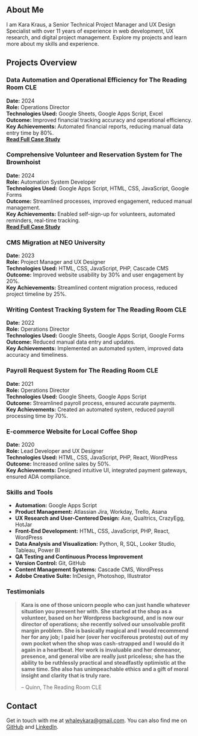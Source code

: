 ## <a name="about-me"></a>About Me
I am Kara Kraus, a Senior Technical Project Manager and UX Design Specialist with over 11 years of experience in web development, UX research, and digital project management. Explore my projects and learn more about my skills and experience.

## <a name="projects-overview"></a>Projects Overview  

### <a name="data-automation"></a>Data Automation and Operational Efficiency for The Reading Room CLE  
**Date:** 2024  
**Role:** Operations Director  
**Technologies Used:** Google Sheets, Google Apps Script, Excel  
**Outcome:** Improved financial tracking accuracy and operational efficiency.  
**Key Achievements:** Automated financial reports, reducing manual data entry time by 80%.  
**[Read Full Case Study](case-studies/data-automation-reading-room.md)**  

### <a name="auto-volunteer"></a>Comprehensive Volunteer and Reservation System for The Brownhoist  
**Date:** 2024  
**Role:** Automation System Developer  
**Technologies Used:** Google Apps Script, HTML, CSS, JavaScript, Google Forms  
**Outcome:** Streamlined processes, improved engagement, reduced manual management.  
**Key Achievements:** Enabled self-sign-up for volunteers, automated reminders, real-time tracking.  
**[Read Full Case Study](case-studies/volunteer-reservation-brownhoist.md)**  

### <a name="cms-migration"></a>CMS Migration at NEO University  
**Date:** 2023  
**Role:** Project Manager and UX Designer  
**Technologies Used:** HTML, CSS, JavaScript, PHP, Cascade CMS  
**Outcome:** Improved website usability by 30% and user engagement by 20%.  
**Key Achievements:** Streamlined content migration process, reduced project timeline by 25%.

### <a name="tracking-system"></a>Writing Contest Tracking System for The Reading Room CLE  
**Date:** 2022  
**Role:** Operations Director  
**Technologies Used:** Google Sheets, Google Apps Script, Google Forms  
**Outcome:** Reduced manual data entry and updates.  
**Key Achievements:** Implemented an automated system, improved data accuracy and timeliness.  

### <a name="payroll-system"></a>Payroll Request System for The Reading Room CLE  
**Date:** 2021  
**Role:** Operations Director  
**Technologies Used:** Google Sheets, Google Apps Script  
**Outcome:** Streamlined payroll process, ensured accurate payments.  
**Key Achievements:** Created an automated system, reduced payroll processing time by 70%.  

### <a name="ecomm-website"></a>E-commerce Website for Local Coffee Shop  
**Date:** 2020  
**Role:** Lead Developer and UX Designer  
**Technologies Used:** HTML, CSS, JavaScript, PHP, React, WordPress  
**Outcome:** Increased online sales by 50%.  
**Key Achievements:** Designed intuitive UI, integrated payment gateways, ensured ADA compliance.  

### <a name="skills"></a>Skills and Tools  
- **Automation:** Google Apps Script  
- **Product Management:** Atlassian Jira, Workday, Trello, Asana  
- **UX Research and User-Centered Design:** Axe, Qualtrics, CrazyEgg, HotJar  
- **Front-End Development:** HTML, CSS, JavaScript, PHP, React, WordPress  
- **Data Analysis and Visualization:** Python, R, SQL, Looker Studio, Tableau, Power BI  
- **QA Testing and Continuous Process Improvement**  
- **Version Control:** Git, GitHub  
- **Content Management Systems:** Cascade CMS, WordPress  
- **Adobe Creative Suite:** InDesign, Photoshop, Illustrator  

### <a name="testimonials"></a>Testimonials  

> **Kara is one of those unicorn people who can just handle whatever situation you present her with. She started at the shop as a volunteer, based on her Wordpress background, and is now our director of operations; she recently solved our unsolvable profit margin problem. She is basically magical and I would recommend her for any job; I paid her (over her vociferous protests) out of my own pocket when the shop was cash-strapped and I would do it again in a heartbeat. Her work is invaluable and her demeanor, presence, and general vibe are really just priceless; she has the ability to be ruthlessly practical and steadfastly optimistic at the same time. She also has unimpeachable ethics and a gift of moral insight and clarity that is truly rare.** 
> 
> – Quinn, The Reading Room CLE  


## Contact  
Get in touch with me at [whaleykara@gmail.com](mailto:whaleykara@gmail.com). You can also find me on [GitHub](https://github.com/kwhaley) and [LinkedIn](https://www.linkedin.com/in/karawhaley/).
